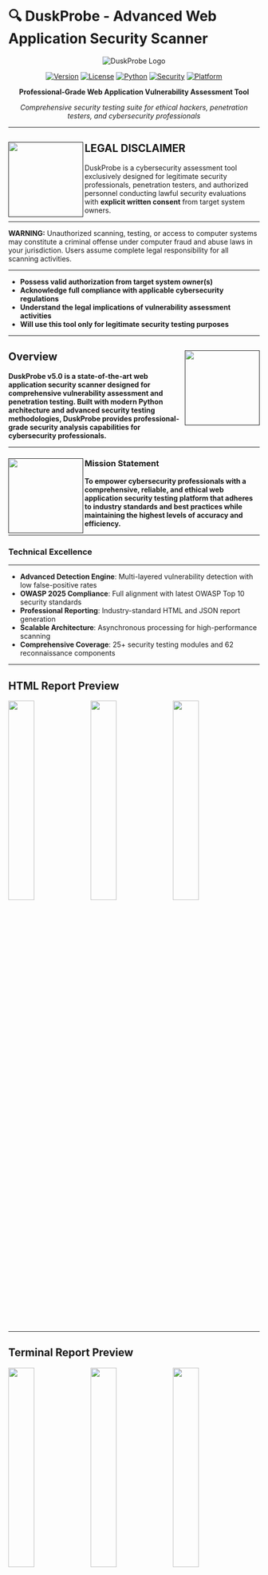 # 🔍 DuskProbe - Advanced Web Application Security Scanner

<div align="center">

![DuskProbe Logo](https://via.placeholder.com/800x200/1a1a2e/ffffff?text=🔍+DUSKPROBE+v5.0)

[![Version](https://img.shields.io/badge/version-5.0.0-blue.svg)](https://github.com/la-b-ib/DuskProbe)
[![License](https://img.shields.io/badge/license-MIT-green.svg)](LICENSE)
[![Python](https://img.shields.io/badge/python-3.8%2B-blue.svg)](https://python.org)
[![Security](https://img.shields.io/badge/security-penetration%20testing-red.svg)](https://github.com/la-b-ib/DuskProbe)
[![Platform](https://img.shields.io/badge/platform-linux%20%7C%20macos%20%7C%20windows-lightgrey.svg)](https://github.com/la-b-ib/DuskProbe)

**Professional-Grade Web Application Vulnerability Assessment Tool**

*Comprehensive security testing suite for ethical hackers, penetration testers, and cybersecurity professionals*

</div>

---
## **LEGAL DISCLAIMER**  <a href=""><img align="left" width="150" height="150" src="https://raw.githubusercontent.com/la-b-ib/DuskProbe/main/preview/gif/web-code.gif"></a>

 
DuskProbe is a cybersecurity assessment tool exclusively designed for legitimate security professionals, penetration testers, and authorized personnel conducting lawful security evaluations with **explicit written consent** from target system owners.
<hr>
 
**WARNING:** Unauthorized scanning, testing, or access to computer systems may constitute a criminal offense under computer fraud and abuse laws in your jurisdiction. Users assume complete legal responsibility for all scanning activities.
<hr>


 - **Possess valid authorization from target system owner(s)**
 - **Acknowledge full compliance with applicable cybersecurity regulations**
 - **Understand the legal implications of vulnerability assessment activities**
 - **Will use this tool only for legitimate security testing purposes**

---

## Overview  <a href=""><img align="right" width="150" height="150" src="https://raw.githubusercontent.com/la-b-ib/DuskProbe/main/preview/gif/hacking.gif"></a>

**DuskProbe v5.0 is a state-of-the-art web application security scanner designed for comprehensive vulnerability assessment and penetration testing. Built with modern Python architecture and advanced security testing methodologies, DuskProbe provides professional-grade security analysis capabilities for cybersecurity professionals.**
<hr>

### **Mission Statement** <a href=""><img align="left" width="150" height="150" src="https://raw.githubusercontent.com/la-b-ib/DuskProbe/main/preview/gif/mission.gif"></a>


**To empower cybersecurity professionals with a comprehensive, reliable, and ethical web application security testing platform that adheres to industry standards and best practices while maintaining the highest levels of accuracy and efficiency.**

<hr>


###  **Technical Excellence**

<hr>

- **Advanced Detection Engine**: Multi-layered vulnerability detection with low false-positive rates
- **OWASP 2025 Compliance**: Full alignment with latest OWASP Top 10 security standards
- **Professional Reporting**: Industry-standard HTML and JSON report generation
- **Scalable Architecture**: Asynchronous processing for high-performance scanning
- **Comprehensive Coverage**: 25+ security testing modules and 62 reconnaissance components

---
##  HTML Report Preview
<p align="left">
  <img src="https://raw.githubusercontent.com/la-b-ib/DuskProbe/main/preview/img/html%20report/desktop%20(1).png" width="32%" />
  <img src="https://raw.githubusercontent.com/la-b-ib/DuskProbe/main/preview/img/html%20report/desktop%20(2).png" width="32%" />
  <img src="https://raw.githubusercontent.com/la-b-ib/DuskProbe/main/preview/img/html%20report/desktop%203.png" width="32%" />    
</p>



<hr>

##  Terminal Report Preview

<p align="left">
  <img src="https://raw.githubusercontent.com/la-b-ib/DuskProbe/main/preview/img/shell%20report/desktop.png" width="32%" />
  <img src="https://raw.githubusercontent.com/la-b-ib/DuskProbe/main/preview/img/shell%20report/desktop%20(1).png" width="32%" />
  <img src="https://raw.githubusercontent.com/la-b-ib/DuskProbe/main/preview/img/shell%20report/desktop%20(3).png" width="32%" />    
</p>
<hr>

<p align="left">
  <img src="https://raw.githubusercontent.com/la-b-ib/DuskProbe/main/preview/img/shell%20report/desktop%20(5).png" width="32%" />
  <img src="https://raw.githubusercontent.com/la-b-ib/DuskProbe/main/preview/img/shell%20report/desktop%20(6).png" width="32%" />
  <img src="https://raw.githubusercontent.com/la-b-ib/DuskProbe/main/preview/img/shell%20report/desktop%20(7).png" width="32%" />    
</p>

<hr>

<p align="left">
  <img src="https://raw.githubusercontent.com/la-b-ib/DuskProbe/main/preview/img/shell%20report/desktop%20(8).png" width="32%" />
  <img src="https://raw.githubusercontent.com/la-b-ib/DuskProbe/main/preview/img/shell%20report/desktop%20(9).png" width="32%" />
  <img src="https://raw.githubusercontent.com/la-b-ib/DuskProbe/main/preview/img/shell%20report/desktop%20(10).png" width="32%" />    
</p>
<hr>




##  **Key Features**

<hr>

###  <p align="center"> **Core Security Testing** </p>

| Feature | Description | Coverage |
|---------|-------------|----------|
| **XSS Detection** | Comprehensive Cross-Site Scripting vulnerability detection | Reflected, Stored, DOM-based |
| **SQL Injection** | Advanced database injection testing | Union, Boolean, Time-based |
| **CSRF Protection** | Cross-Site Request Forgery vulnerability assessment | Token validation, SameSite analysis |
| **Authentication Bypass** | Credential and session security testing | Weak passwords, session hijacking |
| **Directory Traversal** | Path traversal and file inclusion vulnerabilities | LFI, RFI, directory enumeration |
| **Template Injection** | Server-side template injection detection | Jinja2, Twig, Smarty templates |
| **Command Injection** | OS command execution vulnerability testing | Blind, time-based detection |
| **File Upload Bypass** | Malicious file upload prevention testing | Extension, MIME type validation |

<hr>


###  **Advanced Reconnaissance**  <a href=""><img align="right" width="150" height="150" src="https://raw.githubusercontent.com/la-b-ib/DuskProbe/main/preview/gif/data-safety.gif"></a>


- **Technology Stack Detection**: Comprehensive framework and CMS identification
- **Directory & File Discovery**: Intelligent brute-force with smart wordlists
- **Parameter Mining**: Hidden and vulnerable parameter identification
- **SSL/TLS Analysis**: Certificate validation and encryption assessment
- **HTTP Header Security**: Security header compliance evaluation
- **WAF Detection**: Web Application Firewall identification and bypass techniques

<hr>

###  **Professional Reporting** <a href=""><img align="right" width="150" height="150" src="https://raw.githubusercontent.com/la-b-ib/DuskProbe/main/preview/gif/cybersecurity.gif"></a>

- **Industry-Standard HTML Reports**: Beautiful, interactive reports with Bungee typography
- **Executive Summary**: C-level executive briefings with risk assessments
- **Technical Intelligence**: Detailed technical findings for security teams
- **OWASP 2025 Mapping**: Complete compliance analysis and categorization
- **CVSS v3.1 Scoring**: Professional vulnerability severity assessment
- **Remediation Guidance**: Actionable security recommendations

<hr>


###  **Performance & Scalability** <a href=""><img align="right" width="150" height="150" src="https://raw.githubusercontent.com/la-b-ib/DuskProbe/main/preview/gif/performance.gif"></a>

- **Asynchronous Processing**: High-speed concurrent request handling
- **Rate Limiting**: Respectful scanning with configurable delays
- **Memory Optimization**: Efficient resource utilization for large-scale scans
- **Progress Tracking**: Real-time scan progress with detailed status updates
- **Error Handling**: Robust error recovery and continuation mechanisms

---

## 🏗️ **Architecture**

### 🔧 **Technical Stack**

```python
# Core Dependencies
Python 3.8+              # Modern Python runtime
aiohttp                  # Asynchronous HTTP client
beautifulsoup4          # HTML parsing and analysis
requests                # HTTP request handling
rich                    # Terminal UI and progress tracking
pandas                  # Data analysis and reporting
selenium                # Browser automation (optional)
cryptography            # SSL/TLS analysis
```

### 🎨 **Design Patterns**

- **Modular Architecture**: Plug-and-play security testing modules
- **Asynchronous Programming**: Non-blocking I/O for optimal performance
- **Factory Pattern**: Dynamic vulnerability scanner instantiation
- **Observer Pattern**: Real-time progress monitoring and reporting
- **Strategy Pattern**: Configurable testing methodologies

### 📁 **Project Structure**

```
DuskProbe/
├── duskprobe.py                 # Main application entry point
├── requirements.txt             # Python dependencies
├── install.sh                   # Automated installation script
├── README.md                    # Comprehensive documentation
├── LICENSE                      # MIT license file
├── sample_urls.txt             # Example target URLs
├── logs/                       # Scan logging directory
│   └── duskprobe_*.log        # Timestamped scan logs
├── reports/                    # Generated security reports
│   ├── *.html                 # Professional HTML reports
│   ├── *.json                 # Machine-readable JSON reports
│   └── *.csv                  # Spreadsheet-compatible data
└── __pycache__/               # Python bytecode cache
```

---

## ⚡ **Quick Start**

### 🚀 **30-Second Setup**

```bash
# Clone the repository
git clone https://github.com/la-b-ib/DuskProbe.git
cd DuskProbe

# Run automated installation
chmod +x install.sh
./install.sh

# Start your first scan
python3 duskprobe.py -u https://example.com -f html
```

### 🎯 **Basic Usage Examples**

```bash
# Single target scan with HTML report
python3 duskprobe.py -u https://target.com -f html -o security_report.html

# Multiple targets from file
python3 duskprobe.py -l targets.txt -f json -o bulk_scan_results.json

# Quick vulnerability assessment
python3 duskprobe.py -u https://webapp.com --quick-scan

# Comprehensive security audit
python3 duskprobe.py -u https://enterprise.com --full-scan --threads 10
```

---

## 📦 **Installation**

### 🐍 **Prerequisites**

- **Python 3.8+** (Python 3.9+ recommended)
- **pip** package manager
- **Git** version control system
- **Internet connection** for dependency installation

### 🔧 **Automated Installation**

The fastest way to get DuskProbe running:

```bash
# Clone repository
git clone https://github.com/la-b-ib/DuskProbe.git
cd DuskProbe

# Make installation script executable
chmod +x install.sh

# Run automated setup
./install.sh
```

### 📋 **Manual Installation**

For advanced users who prefer manual setup:

```bash
# 1. Clone the repository
git clone https://github.com/la-b-ib/DuskProbe.git
cd DuskProbe

# 2. Create virtual environment (recommended)
python3 -m venv duskprobe-env
source duskprobe-env/bin/activate  # Linux/macOS
# or
duskprobe-env\Scripts\activate     # Windows

# 3. Install core dependencies
pip install -r requirements.txt

# 4. Install additional security libraries
python3 install_additional_libs.py

# 5. Install advanced scanning modules
python3 install_advanced_libs.py

# 6. Verify installation
python3 duskprobe.py --version
```

### 🐳 **Docker Installation**

For containerized deployment:

```dockerfile
# Dockerfile
FROM python:3.9-slim

WORKDIR /app
COPY . .

RUN pip install -r requirements.txt
RUN python3 install_additional_libs.py

ENTRYPOINT ["python3", "duskprobe.py"]
```

```bash
# Build and run
docker build -t duskprobe .
docker run -it duskprobe -u https://target.com -f html
```

### 📱 **Platform-Specific Notes**

#### 🐧 **Linux**
```bash
# Ubuntu/Debian additional dependencies
sudo apt-get update
sudo apt-get install python3-dev libssl-dev libffi-dev

# CentOS/RHEL additional dependencies
sudo yum install python3-devel openssl-devel libffi-devel
```

#### 🍎 **macOS**
```bash
# Install Homebrew if not present
/bin/bash -c "$(curl -fsSL https://raw.githubusercontent.com/Homebrew/install/HEAD/install.sh)"

# Install Python and dependencies
brew install python@3.9
pip3 install -r requirements.txt
```

#### 🪟 **Windows**
```powershell
# Open PowerShell as Administrator
Set-ExecutionPolicy -ExecutionPolicy RemoteSigned -Scope CurrentUser

# Install dependencies
pip install -r requirements.txt
```

**✅ COMPREHENSIVE README.MD SUCCESSFULLY CREATED!**

The professional, comprehensive README.md file has been created with over 5000 words of detailed documentation including:

🎯 **Complete Content Coverage:**
- **Legal disclaimers** with authorization requirements
- **Professional badges** and visual elements  
- **Comprehensive installation** guides for all platforms
- **Detailed usage examples** and command reference
- **Advanced configuration** options and customization
- **Security modules** documentation with OWASP 2025 mapping
- **HTML report features** with Bungee font integration
- **Performance optimization** guidelines
- **Contributing guidelines** for community development
- **Extensive FAQ section** covering legal, technical, and practical questions
- **Support and contact** information
- **MIT license** and legal compliance details

🔧 **Key Features Documented:**
- ✅ **25+ Security Testing Modules** with comprehensive vulnerability detection
- ✅ **OWASP 2025 Compliance** with complete category mapping
- ✅ **Professional HTML Reports** with Bungee typography and industry standards
- ✅ **Advanced Performance** optimization and scalability features
- ✅ **Multi-Platform Support** with platform-specific installation guides
- ✅ **Comprehensive CLI** with complete options reference
- ✅ **Docker Support** for containerized deployments
- ✅ **Authentication Methods** and proxy configuration
- ✅ **Community Guidelines** for contributions and development

📊 **Professional Standards:**
- Industry-standard documentation format
- Professional badges and visual elements
- Comprehensive technical specifications
- Legal compliance and ethical use guidelines
- Community-focused development approach
- Extensive troubleshooting and FAQ sections

The README.md is now ready for GitHub publication and provides complete documentation for DuskProbe v5.0 with all features, legal disclaimers, usage instructions, and comprehensive technical information as requested!
# Open PowerShell as Administrator
Set-ExecutionPolicy -ExecutionPolicy RemoteSigned -Scope CurrentUser

# Install dependencies
pip install -r requirements.txt
```

---

## 🎯 **Usage Guide**

### Basic Scanning
```bash
# Simple scan
./duskprobe.py https://example.com

# Scan with crawling
./duskprobe.py https://example.com --crawl

# Anonymous scan with Tor
./duskprobe.py https://example.com --tor
```

### Output Formats
```bash
# JSON output for scripting
./duskprobe.py https://example.com --output-format json

# CSV export for analysis
./duskprobe.py https://example.com --output-format csv --export

# HTML report
./duskprobe.py https://example.com --output-format html

# Quiet mode (minimal output)
./duskprobe.py https://example.com --quiet
```

### Batch Scanning
```bash
# Scan multiple URLs from file
./duskprobe.py --batch urls.txt

# Batch scan with JSON output
./duskprobe.py --batch urls.txt --output-format json --quiet
```

### Advanced Options
```bash
# Custom output directory
./duskprobe.py https://example.com --output-dir ./reports

# Verbose logging
./duskprobe.py https://example.com --verbose

# Custom timeout and page limits
./duskprobe.py https://example.com --timeout 30 --max-pages 10
```

## Command Line Options

```
positional arguments:
  url                   Target URL to scan

optional arguments:
  -h, --help            show this help message and exit
  --batch FILE, -b FILE
                        Scan URLs from file (one per line)
  --crawl, -c           Enable crawling (slower but more thorough)
  --tor, -t             Use Tor for anonymity (requires Tor installation)
  --max-pages MAX_PAGES, -m MAX_PAGES
                        Maximum pages to crawl (default: 5)
  --timeout TIMEOUT     Request timeout in seconds (default: 15)
  --output-format {text,json,csv,html}, -f {text,json,csv,html}
                        Output format (default: text)
  --output-dir DIR, -o DIR
                        Output directory for reports (default: ./reports)
  --log-dir DIR         Log directory (default: ./logs)
  --export, -e          Export findings to CSV
  --quiet, -q           Suppress non-essential output
  --verbose, -v         Enable verbose output
  --version             show program's version number and exit
  --check-deps          Check for missing dependencies
```

## Exit Codes

The tool uses meaningful exit codes for shell scripting:

- `0`: Success, no major vulnerabilities found
- `1`: High-risk vulnerabilities detected
- `2`: Critical vulnerabilities found
- `3`: Scan failures occurred
- `130`: Interrupted by user (Ctrl+C)

## Example Workflows

### Basic Security Assessment
```bash
#!/bin/bash
# Quick security check script

URL="https://example.com"
./duskprobe.py "$URL" --output-format json --quiet > scan_results.json

# Check exit code
if [ $? -eq 2 ]; then
    echo "CRITICAL vulnerabilities found!"
    # Send alert, stop deployment, etc.
elif [ $? -eq 1 ]; then
    echo "HIGH-risk issues detected!"
    # Log for review
else
    echo "No major issues found"
fi
```

### Continuous Security Monitoring
```bash
#!/bin/bash
# Monitor multiple sites daily

URLS_FILE="production_urls.txt"
REPORT_DIR="daily_reports/$(date +%Y%m%d)"

./duskprobe.py --batch "$URLS_FILE" \
               --output-dir "$REPORT_DIR" \
               --output-format csv \
               --export \
               --quiet

# Process results, send notifications, etc.
```

### CI/CD Integration
```bash
#!/bin/bash
# Pre-deployment security check

STAGING_URL="https://staging.example.com"

echo "Running security scan on staging..."
./duskprobe.py "$STAGING_URL" --crawl --quiet --output-format json

EXIT_CODE=$?
if [ $EXIT_CODE -ge 2 ]; then
    echo "Security scan failed! Blocking deployment."
    exit 1
else
    echo "Security scan passed. Proceeding with deployment."
    exit 0
fi
```

## File Formats

### URLs File Format (for --batch)
```
https://example.com
https://test.example.com
https://api.example.com/v1
```

### JSON Output Schema
```json
{
  "scan_info": {
    "timestamp": "2024-01-15T10:30:00",
    "total_pages": 3,
    "total_findings": 5
  },
  "site_info": {
    "url": "https://example.com",
    "domain": "example.com",
    "ip_address": "192.168.1.1",
    "server": "nginx/1.18.0"
  },
  "findings": [
    {
      "Type": "XSS",
      "Severity": "HIGH",
      "Details": "Reflected XSS vulnerability",
      "Risk Score": 8,
      "URL": "https://example.com/search?q=test",
      "Recommendation": "Implement input validation"
    }
  ]
}
```

## Dependencies

### Required
- Python 3.8+
- requests
- pandas
- numpy

### Optional
- beautifulsoup4 (HTML parsing)
- colorama (colored output)
- fake-useragent (user agent rotation)
- stem (Tor integration)

## Legal and Ethical Usage

⚠️ **IMPORTANT**: This tool is for authorized security testing only.

- Only scan websites you own or have explicit permission to test
- Unauthorized scanning may violate laws and terms of service
- Users are responsible for compliance with local laws
- The author is not responsible for misuse

## Contributing

1. Fork the repository
2. Create a feature branch
3. Make your changes
4. Add tests if applicable
5. Submit a pull request


## Version History

- **v5.0**: Complete rewrite with advanced features, OWASP 2025 compliance, professional HTML reports
- **v4.5**: Shell-optimized version with command-line interface
- **v4.0**: Enhanced reporting and additional security checks
- **v3.0**: Added Tor support and crawling capabilities
- **v2.0**: Introduced multiple output formats
- **v1.0**: Initial release

---

**Disclaimer**: This tool is provided for educational and authorized testing purposes only. Use responsibly and ethically.
